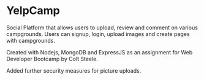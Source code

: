 # YelpCamp
Social Platform that allows users to upload, review and comment on various campgrounds. Users can signup, login, upload images and create pages with campgrounds.

Created with Nodejs, MongoDB and ExpressJS as an assignment for Web Developer Bootcamp by Colt Steele. 

Added further security measures for picture uploads.
